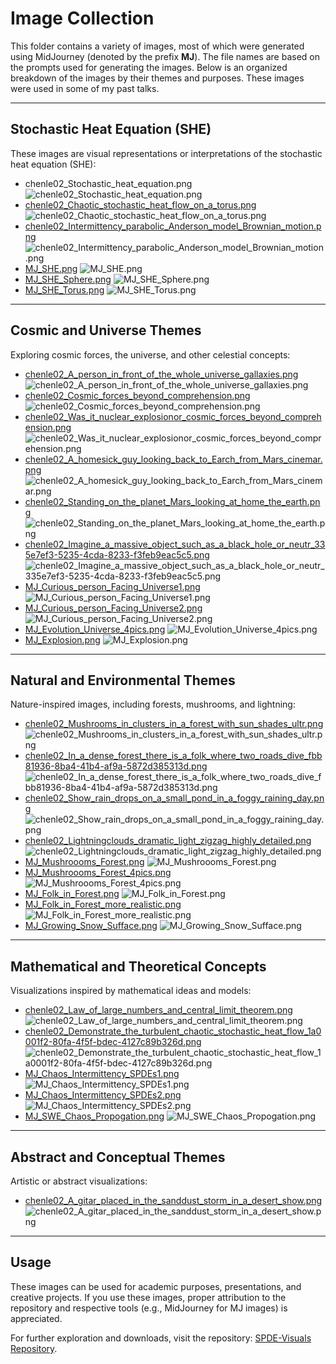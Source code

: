 # Image Collection

This folder contains a variety of images, most of which were generated using MidJourney (denoted by the prefix **MJ**). The file names are based on the prompts used for generating the images. Below is an organized breakdown of the images by their themes and purposes. These images were used in some of my past talks.

---

## **Stochastic Heat Equation (SHE)**

These images are visual representations or interpretations of the stochastic heat equation (SHE):

- chenle02\_Stochastic\_heat\_equation.png
  ![chenle02\_Stochastic\_heat\_equation.png](./chenle02\_Stochastic\_heat\_equation.png)
- [chenle02\_Chaotic\_stochastic\_heat\_flow\_on\_a\_torus.png](./chenle02\_Chaotic\_stochastic\_heat\_flow\_on\_a\_torus.png)
  ![chenle02\_Chaotic\_stochastic\_heat\_flow\_on\_a\_torus.png](./chenle02\_Chaotic\_stochastic\_heat\_flow\_on\_a\_torus.png)
- [chenle02\_Intermittency\_parabolic\_Anderson\_model\_Brownian\_motion.png](./chenle02\_Intermittency\_parabolic\_Anderson\_model\_Brownian\_motion.png)
  ![chenle02\_Intermittency\_parabolic\_Anderson\_model\_Brownian\_motion.png](./chenle02\_Intermittency\_parabolic\_Anderson\_model\_Brownian\_motion.png)
- [MJ\_SHE.png](./MJ\_SHE.png)
  ![MJ\_SHE.png](./MJ\_SHE.png)
- [MJ\_SHE\_Sphere.png](./MJ\_SHE\_Sphere.png)
  ![MJ\_SHE\_Sphere.png](./MJ\_SHE\_Sphere.png)
- [MJ\_SHE\_Torus.png](./MJ\_SHE\_Torus.png)
  ![MJ\_SHE\_Torus.png](./MJ\_SHE\_Torus.png)

---

## **Cosmic and Universe Themes**

Exploring cosmic forces, the universe, and other celestial concepts:

- [chenle02\_A\_person\_in\_front\_of\_the\_whole\_universe\_gallaxies.png](./chenle02\_A\_person\_in\_front\_of\_the\_whole\_universe\_gallaxies.png)
  ![chenle02\_A\_person\_in\_front\_of\_the\_whole\_universe\_gallaxies.png](./chenle02\_A\_person\_in\_front\_of\_the\_whole\_universe\_gallaxies.png)
- [chenle02\_Cosmic\_forces\_beyond\_comprehension.png](./chenle02\_Cosmic\_forces\_beyond\_comprehension.png)
  ![chenle02\_Cosmic\_forces\_beyond\_comprehension.png](./chenle02\_Cosmic\_forces\_beyond\_comprehension.png)
- [chenle02\_Was\_it\_nuclear\_explosionor\_cosmic\_forces\_beyond\_comprehension.png](./chenle02\_Was\_it\_nuclear\_explosionor\_cosmic\_forces\_beyond\_comprehension.png)
  ![chenle02\_Was\_it\_nuclear\_explosionor\_cosmic\_forces\_beyond\_comprehension.png](./chenle02\_Was\_it\_nuclear\_explosionor\_cosmic\_forces\_beyond\_comprehension.png)
- [chenle02\_A\_homesick\_guy\_looking\_back\_to\_Earch\_from\_Mars\_cinemar.png](./chenle02\_A\_homesick\_guy\_looking\_back\_to\_Earch\_from\_Mars\_cinemar.png)
  ![chenle02\_A\_homesick\_guy\_looking\_back\_to\_Earch\_from\_Mars\_cinemar.png](./chenle02\_A\_homesick\_guy\_looking\_back\_to\_Earch\_from\_Mars\_cinemar.png)
- [chenle02\_Standing\_on\_the\_planet\_Mars\_looking\_at\_home\_the\_earth.png](./chenle02\_Standing\_on\_the\_planet\_Mars\_looking\_at\_home\_the\_earth.png)
  ![chenle02\_Standing\_on\_the\_planet\_Mars\_looking\_at\_home\_the\_earth.png](./chenle02\_Standing\_on\_the\_planet\_Mars\_looking\_at\_home\_the\_earth.png)
- [chenle02\_Imagine\_a\_massive\_object\_such\_as\_a\_black\_hole\_or\_neutr\_335e7ef3-5235-4cda-8233-f3feb9eac5c5.png](./chenle02\_Imagine\_a\_massive\_object\_such\_as\_a\_black\_hole\_or\_neutr\_335e7ef3-5235-4cda-8233-f3feb9eac5c5.png)
  ![chenle02\_Imagine\_a\_massive\_object\_such\_as\_a\_black\_hole\_or\_neutr\_335e7ef3-5235-4cda-8233-f3feb9eac5c5.png](./chenle02\_Imagine\_a\_massive\_object\_such\_as\_a\_black\_hole\_or\_neutr\_335e7ef3-5235-4cda-8233-f3feb9eac5c5.png)
- [MJ\_Curious\_person\_Facing\_Universe1.png](./MJ\_Curious\_person\_Facing\_Universe1.png)
  ![MJ\_Curious\_person\_Facing\_Universe1.png](./MJ\_Curious\_person\_Facing\_Universe1.png)
- [MJ\_Curious\_person\_Facing\_Universe2.png](./MJ\_Curious\_person\_Facing\_Universe2.png)
  ![MJ\_Curious\_person\_Facing\_Universe2.png](./MJ\_Curious\_person\_Facing\_Universe2.png)
- [MJ\_Evolution\_Universe\_4pics.png](./MJ\_Evolution\_Universe\_4pics.png)
  ![MJ\_Evolution\_Universe\_4pics.png](./MJ\_Evolution\_Universe\_4pics.png)
- [MJ\_Explosion.png](./MJ\_Explosion.png)
  ![MJ\_Explosion.png](./MJ\_Explosion.png)

---

## **Natural and Environmental Themes**

Nature-inspired images, including forests, mushrooms, and lightning:

- [chenle02\_Mushrooms\_in\_clusters\_in\_a\_forest\_with\_sun\_shades\_ultr.png](./chenle02\_Mushrooms\_in\_clusters\_in\_a\_forest\_with\_sun\_shades\_ultr.png)
  ![chenle02\_Mushrooms\_in\_clusters\_in\_a\_forest\_with\_sun\_shades\_ultr.png](./chenle02\_Mushrooms\_in\_clusters\_in\_a\_forest\_with\_sun\_shades\_ultr.png)
- [chenle02\_In\_a\_dense\_forest\_there\_is\_a\_folk\_where\_two\_roads\_dive\_fbb81936-8ba4-41b4-af9a-5872d385313d.png](./chenle02\_In\_a\_dense\_forest\_there\_is\_a\_folk\_where\_two\_roads\_dive\_fbb81936-8ba4-41b4-af9a-5872d385313d.png)
  ![chenle02\_In\_a\_dense\_forest\_there\_is\_a\_folk\_where\_two\_roads\_dive\_fbb81936-8ba4-41b4-af9a-5872d385313d.png](./chenle02\_In\_a\_dense\_forest\_there\_is\_a\_folk\_where\_two\_roads\_dive\_fbb81936-8ba4-41b4-af9a-5872d385313d.png)
- [chenle02\_Show\_rain\_drops\_on\_a\_small\_pond\_in\_a\_foggy\_raining\_day.png](./chenle02\_Show\_rain\_drops\_on\_a\_small\_pond\_in\_a\_foggy\_raining\_day.png)
  ![chenle02\_Show\_rain\_drops\_on\_a\_small\_pond\_in\_a\_foggy\_raining\_day.png](./chenle02\_Show\_rain\_drops\_on\_a\_small\_pond\_in\_a\_foggy\_raining\_day.png)
- [chenle02\_Lightningclouds\_dramatic\_light\_zigzag\_highly\_detailed.png](./chenle02\_Lightningclouds\_dramatic\_light\_zigzag\_highly\_detailed.png)
  ![chenle02\_Lightningclouds\_dramatic\_light\_zigzag\_highly\_detailed.png](./chenle02\_Lightningclouds\_dramatic\_light\_zigzag\_highly\_detailed.png)
- [MJ\_Mushroooms\_Forest.png](./MJ\_Mushroooms\_Forest.png)
  ![MJ\_Mushroooms\_Forest.png](./MJ\_Mushroooms\_Forest.png)
- [MJ\_Mushroooms\_Forest\_4pics.png](./MJ\_Mushroooms\_Forest\_4pics.png)
  ![MJ\_Mushroooms\_Forest\_4pics.png](./MJ\_Mushroooms\_Forest\_4pics.png)
- [MJ\_Folk\_in\_Forest.png](./MJ\_Folk\_in\_Forest.png)
  ![MJ\_Folk\_in\_Forest.png](./MJ\_Folk\_in\_Forest.png)
- [MJ\_Folk\_in\_Forest\_more\_realistic.png](./MJ\_Folk\_in\_Forest\_more\_realistic.png)
  ![MJ\_Folk\_in\_Forest\_more\_realistic.png](./MJ\_Folk\_in\_Forest\_more\_realistic.png)
- [MJ\_Growing\_Snow\_Sufface.png](./MJ\_Growing\_Snow\_Sufface.png)
  ![MJ\_Growing\_Snow\_Sufface.png](./MJ\_Growing\_Snow\_Sufface.png)

---

## **Mathematical and Theoretical Concepts**

Visualizations inspired by mathematical ideas and models:

- [chenle02\_Law\_of\_large\_numbers\_and\_central\_limit\_theorem.png](./chenle02\_Law\_of\_large\_numbers\_and\_central\_limit\_theorem.png)
  ![chenle02\_Law\_of\_large\_numbers\_and\_central\_limit\_theorem.png](./chenle02\_Law\_of\_large\_numbers\_and\_central\_limit\_theorem.png)
- [chenle02\_Demonstrate\_the\_turbulent\_chaotic\_stochastic\_heat\_flow\_1a0001f2-80fa-4f5f-bdec-4127c89b326d.png](./chenle02\_Demonstrate\_the\_turbulent\_chaotic\_stochastic\_heat\_flow\_1a0001f2-80fa-4f5f-bdec-4127c89b326d.png)
  ![chenle02\_Demonstrate\_the\_turbulent\_chaotic\_stochastic\_heat\_flow\_1a0001f2-80fa-4f5f-bdec-4127c89b326d.png](./chenle02\_Demonstrate\_the\_turbulent\_chaotic\_stochastic\_heat\_flow\_1a0001f2-80fa-4f5f-bdec-4127c89b326d.png)
- [MJ\_Chaos\_Intermittency\_SPDEs1.png](./MJ\_Chaos\_Intermittency\_SPDEs1.png)
  ![MJ\_Chaos\_Intermittency\_SPDEs1.png](./MJ\_Chaos\_Intermittency\_SPDEs1.png)
- [MJ\_Chaos\_Intermittency\_SPDEs2.png](./MJ\_Chaos\_Intermittency\_SPDEs2.png)
  ![MJ\_Chaos\_Intermittency\_SPDEs2.png](./MJ\_Chaos\_Intermittency\_SPDEs2.png)
- [MJ\_SWE\_Chaos\_Propogation.png](./MJ\_SWE\_Chaos\_Propogation.png)
  ![MJ\_SWE\_Chaos\_Propogation.png](./MJ\_SWE\_Chaos\_Propogation.png)

---

## **Abstract and Conceptual Themes**

Artistic or abstract visualizations:

- [chenle02\_A\_gitar\_placed\_in\_the\_sanddust\_storm\_in\_a\_desert\_show\.png](./chenle02\_A\_gitar\_placed\_in\_the\_sanddust\_storm\_in\_a\_desert\_show\.png)
  ![chenle02\_A\_gitar\_placed\_in\_the\_sanddust\_storm\_in\_a\_desert\_show\.png](./chenle02\_A\_gitar\_placed\_in\_the\_sanddust\_storm\_in\_a\_desert\_show\.png)

---

## Usage

These images can be used for academic purposes, presentations, and creative projects. If you use these images, proper attribution to the repository and respective tools (e.g., MidJourney for MJ images) is appreciated.

For further exploration and downloads, visit the repository: [SPDE-Visuals Repository](https://github.com/SPDEngine/SPDE-Visuals).

